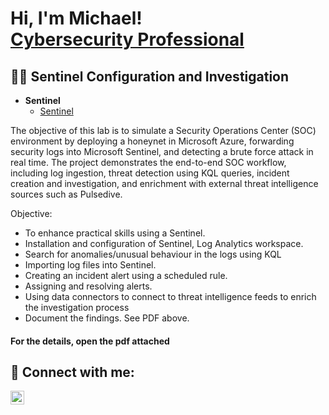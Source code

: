 <h1>Hi, I'm Michael! <br/><a href="https://www.linkedin.com/in/michael-musoke/">Cybersecurity Professional</a></h1>

<h2>👨‍💻 Sentinel Configuration and Investigation</h2>

- <b> Sentinel </b>
  - [Sentinel](https://github.com/Muts256/Sentinel)

The objective of this lab is to simulate a Security Operations Center (SOC) environment by deploying a honeynet in Microsoft Azure, forwarding security logs into Microsoft Sentinel, and detecting a brute force attack in real time. The project demonstrates the end-to-end SOC workflow, including log ingestion, threat detection using KQL queries, incident creation and investigation, and enrichment with external threat intelligence sources such as Pulsedive.

Objective:
  - To enhance practical skills using a Sentinel.
  - Installation and configuration of Sentinel, Log Analytics workspace.
  - Search for anomalies/unusual behaviour in the logs using KQL
  - Importing log files into Sentinel.
  - Creating an incident alert using  a scheduled rule.
  - Assigning and resolving alerts.
  - Using data connectors to connect to threat intelligence feeds to enrich the investigation process
  - Document the findings. See PDF above.

  <h4>For the details, open the pdf attached</h4>

<h2> 🤳 Connect with me:</h2>

[<img align="left" alt="michael-musoke | LinkedIn" width="22px" src="https://cdn.jsdelivr.net/npm/simple-icons@v3/icons/linkedin.svg" />][linkedin]

[linkedin]: https://linkedin.com/in/michael-musoke
